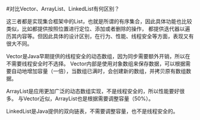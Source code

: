 #对比Vector、ArrayList、LinkedList有何区别？

这三者都是实现集合框架中的List，也就是所谓的有序集合，因此具体功能也比较类似，比如都提供按照位置进行定位、添加或者删除的操作，
都提供迭代器以遍历其内容等。但因此具体的设计区别，在行为、性能、线程安全等方面，表现又有很大不同。

Vector是Java早期提供的线程安全的动态数组，因为同步需要额外开销，所以在不需要线程安全时不选择。
Vector内部是使用对象数组来保存数据，可以根据需要自动地增加容量（一倍），当数组已满时，会创建新的数组，并拷贝原有数组数据。

ArrayList是应用更加广泛的动态数组实现，不是线程安全的，所以性能要好很多。
与Vector近似，ArrayList也是根据需要调整容量（50%）。

LinkedList是Java提供的双向链表，不需要调整容量，也不是线程安全的。
